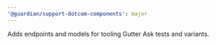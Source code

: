 ```yaml
---
'@guardian/support-dotcom-components': major
---
```


Adds endpoints and models for tooling Gutter Ask tests and variants.
